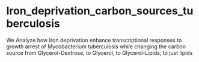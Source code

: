 # Iron_deprivation_carbon_sources_tuberculosis
We Analyze how Iron deprivation enhance transcriptional responses to growth arrest of Mycobacterium tuberculosis while changing the carbon source from Glycerol-Dextrose, to Glycerol, to Glycerol-Lipids, to just lipids
